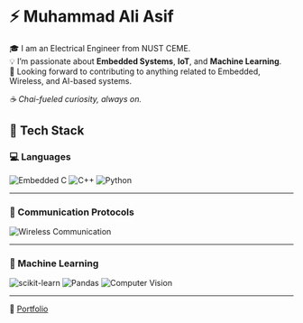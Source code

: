 # ⚡ Muhammad Ali Asif

🎓 I am an Electrical Engineer from NUST CEME.  
💡 I’m passionate about **Embedded Systems**, **IoT**, and **Machine Learning**.  
🤝 Looking forward to contributing to anything related to Embedded, Wireless, and AI-based systems.  

*☕ Chai-fueled curiosity, always on.*

## 🚀 Tech Stack

### 💻 Languages
![Embedded C](https://img.shields.io/badge/Embedded%20C-00599C?style=for-the-badge&logo=c&logoColor=white)
![C++](https://img.shields.io/badge/C++-004482?style=for-the-badge&logo=cplusplus&logoColor=white)
![Python](https://img.shields.io/badge/Python-3776AB?style=for-the-badge&logo=python&logoColor=white)

---

### 📡 Communication Protocols
![Wireless Communication](https://img.shields.io/badge/Wireless%20Communication-0A192F?style=for-the-badge)

---

### 🧠 Machine Learning
![scikit-learn](https://img.shields.io/badge/Scikit--Learn-F7931E?style=for-the-badge&logo=scikitlearn&logoColor=white)
![Pandas](https://img.shields.io/badge/Pandas-150458?style=for-the-badge&logo=pandas&logoColor=white)
![Computer Vision](https://img.shields.io/badge/Computer%20Vision-8E24AA?style=for-the-badge)

---

🔗 [Portfolio]([https://m-ali-asif-portfolio-ekdw7bv6x-m-ali-asifs-projects.vercel.app/](https://m-ali-asif-portfolio-ekdw7bv6x-m-ali-asifs-projects.vercel.app/)) 
